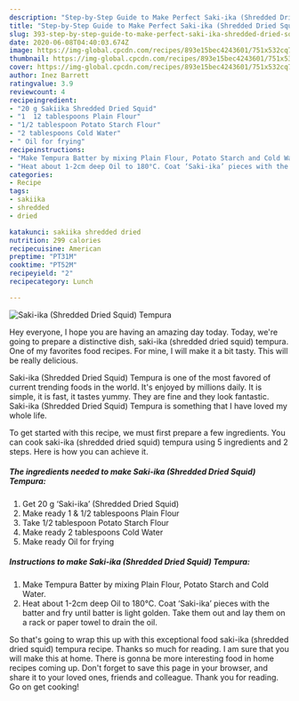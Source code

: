 ```yaml
---
description: "Step-by-Step Guide to Make Perfect Saki-ika (Shredded Dried Squid) Tempura"
title: "Step-by-Step Guide to Make Perfect Saki-ika (Shredded Dried Squid) Tempura"
slug: 393-step-by-step-guide-to-make-perfect-saki-ika-shredded-dried-squid-tempura
date: 2020-06-08T04:40:03.674Z
image: https://img-global.cpcdn.com/recipes/893e15bec4243601/751x532cq70/saki-ika-shredded-dried-squid-tempura-recipe-main-photo.jpg
thumbnail: https://img-global.cpcdn.com/recipes/893e15bec4243601/751x532cq70/saki-ika-shredded-dried-squid-tempura-recipe-main-photo.jpg
cover: https://img-global.cpcdn.com/recipes/893e15bec4243601/751x532cq70/saki-ika-shredded-dried-squid-tempura-recipe-main-photo.jpg
author: Inez Barrett
ratingvalue: 3.9
reviewcount: 4
recipeingredient:
- "20 g Sakiika Shredded Dried Squid"
- "1  12 tablespoons Plain Flour"
- "1/2 tablespoon Potato Starch Flour"
- "2 tablespoons Cold Water"
- " Oil for frying"
recipeinstructions:
- "Make Tempura Batter by mixing Plain Flour, Potato Starch and Cold Water."
- "Heat about 1-2cm deep Oil to 180°C. Coat ‘Saki-ika’ pieces with the batter and fry until batter is light golden. Take them out and lay them on a rack or paper towel to drain the oil."
categories:
- Recipe
tags:
- sakiika
- shredded
- dried

katakunci: sakiika shredded dried 
nutrition: 299 calories
recipecuisine: American
preptime: "PT31M"
cooktime: "PT52M"
recipeyield: "2"
recipecategory: Lunch

---
```



![Saki-ika (Shredded Dried Squid) Tempura](https://img-global.cpcdn.com/recipes/893e15bec4243601/751x532cq70/saki-ika-shredded-dried-squid-tempura-recipe-main-photo.jpg)

Hey everyone, I hope you are having an amazing day today. Today, we're going to prepare a distinctive dish, saki-ika (shredded dried squid) tempura. One of my favorites food recipes. For mine, I will make it a bit tasty. This will be really delicious.

Saki-ika (Shredded Dried Squid) Tempura is one of the most favored of current trending foods in the world. It's enjoyed by millions daily. It is simple, it is fast, it tastes yummy. They are fine and they look fantastic. Saki-ika (Shredded Dried Squid) Tempura is something that I have loved my whole life.




To get started with this recipe, we must first prepare a few ingredients. You can cook saki-ika (shredded dried squid) tempura using 5 ingredients and 2 steps. Here is how you can achieve it.

<!--inarticleads1-->

##### The ingredients needed to make Saki-ika (Shredded Dried Squid) Tempura:

1. Get 20 g ‘Saki-ika’ (Shredded Dried Squid)
1. Make ready 1 &amp; 1/2 tablespoons Plain Flour
1. Take 1/2 tablespoon Potato Starch Flour
1. Make ready 2 tablespoons Cold Water
1. Make ready  Oil for frying




<!--inarticleads2-->

##### Instructions to make Saki-ika (Shredded Dried Squid) Tempura:

1. Make Tempura Batter by mixing Plain Flour, Potato Starch and Cold Water.
1. Heat about 1-2cm deep Oil to 180°C. Coat ‘Saki-ika’ pieces with the batter and fry until batter is light golden. Take them out and lay them on a rack or paper towel to drain the oil.




So that's going to wrap this up with this exceptional food saki-ika (shredded dried squid) tempura recipe. Thanks so much for reading. I am sure that you will make this at home. There is gonna be more interesting food in home recipes coming up. Don't forget to save this page in your browser, and share it to your loved ones, friends and colleague. Thank you for reading. Go on get cooking!
